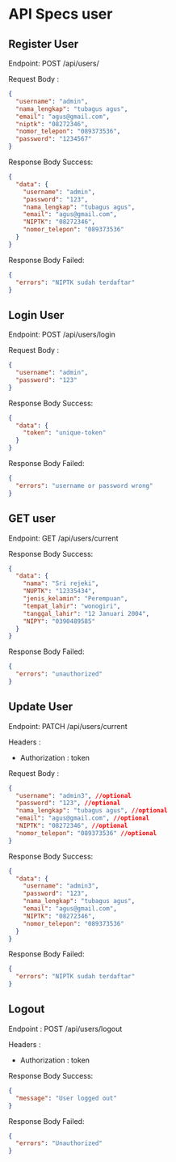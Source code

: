 # API Specs user

## Register User

Endpoint: POST /api/users/

Request Body :

```json
{
  "username": "admin",
  "nama_lengkap": "tubagus agus",
  "email": "agus@gmail.com",
  "niptk": "08272346",
  "nomor_telepon": "089373536",
  "password": "1234567"
}
```

Response Body Success:

```json
{
  "data": {
    "username": "admin",
    "password": "123",
    "nama_lengkap": "tubagus agus",
    "email": "agus@gmail.com",
    "NIPTK": "08272346",
    "nomor_telepon": "089373536"
  }
}
```

Response Body Failed:

```json
{
  "errors": "NIPTK sudah terdaftar"
}
```

## Login User

Endpoint: POST /api/users/login

Request Body :

```json
{
  "username": "admin",
  "password": "123"
}
```

Response Body Success:

```json
{
  "data": {
    "token": "unique-token"
  }
}
```

Response Body Failed:

```json
{
  "errors": "username or password wrong"
}
```

## GET user

Endpoint: GET /api/users/current

Response Body Success:

```json
{
  "data": {
    "nama": "Sri rejeki",
    "NUPTK": "12335434",
    "jenis_kelamin": "Perempuan",
    "tempat_lahir": "wonogiri",
    "tanggal_lahir": "12 Januari 2004",
    "NIPY": "0390489585"
  }
}
```

Response Body Failed:

```json
{
  "errors": "unauthorized"
}
```

## Update User

Endpoint: PATCH /api/users/current

Headers :

- Authorization : token

Request Body :

```json
{
  "username": "admin3", //optional
  "password": "123", //optional
  "nama_lengkap": "tubagus agus", //optional
  "email": "agus@gmail.com", //optional
  "NIPTK": "08272346", //optional
  "nomor_telepon": "089373536" //optional
}
```

Response Body Success:

```json
{
  "data": {
    "username": "admin3",
    "password": "123",
    "nama_lengkap": "tubagus agus",
    "email": "agus@gmail.com",
    "NIPTK": "08272346",
    "nomor_telepon": "089373536"
  }
}
```

Response Body Failed:

```json
{
  "errors": "NIPTK sudah terdaftar"
}
```

## Logout

Endpoint : POST /api/users/logout

Headers :

- Authorization : token

Response Body Success:

```json
{
  "message": "User logged out"
}
```

Response Body Failed:

```json
{
  "errors": "Unauthorized"
}
```
